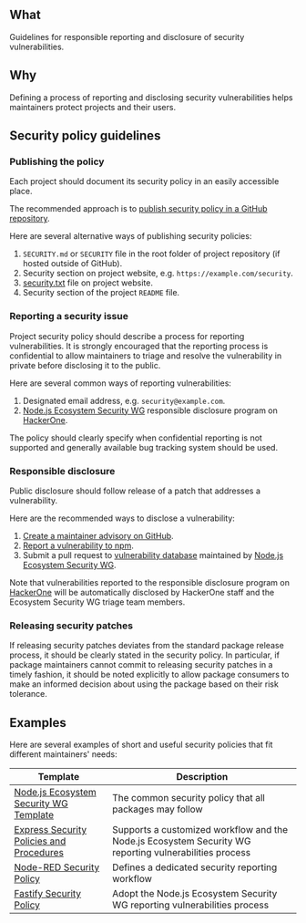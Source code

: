 ## What

Guidelines for responsible reporting and disclosure of security vulnerabilities.

## Why

Defining a process of reporting and disclosing security vulnerabilities helps maintainers protect projects and their users.

## Security policy guidelines

### Publishing the policy

Each project should document its security policy in an easily accessible place.

The recommended approach is to [publish security policy in a GitHub repository](https://help.github.com/en/github/managing-security-vulnerabilities/adding-a-security-policy-to-your-repository).

Here are several alternative ways of publishing security policies:

1. `SECURITY.md` or `SECURITY` file in the root folder of project repository (if hosted outside of GitHub).
1. Security section on project website, e.g. `https://example.com/security`.
1. [security.txt](https://securitytxt.org/) file on project website.
1. Security section of the project `README` file.

### Reporting a security issue

Project security policy should describe a process for reporting vulnerabilities. It is strongly encouraged that the reporting process is confidential to allow maintainers to triage and resolve the vulnerability in private before disclosing it to the public.

Here are several common ways of reporting vulnerabilities:

1. Designated email address, e.g. `security@example.com`.
1. [Node.js Ecosystem Security WG](https://github.com/nodejs/security-wg) responsible disclosure program on [HackerOne](https://hackerone.com/nodejs-ecosystem).

The policy should clearly specify when confidential reporting is not supported and generally available bug tracking system should be used.

### Responsible disclosure

Public disclosure should follow release of a patch that addresses a vulnerability.

Here are the recommended ways to disclose a vulnerability:

1. [Create a maintainer advisory on GitHub](https://help.github.com/en/github/managing-security-vulnerabilities/creating-a-maintainer-security-advisory).
1. [Report a vulnerability to npm](https://www.npmjs.com/advisories/report).
1. Submit a pull request to [vulnerability database](https://github.com/nodejs/security-wg/blob/master/processes/vuln_db.md) maintained by [Node.js Ecosystem Security WG](https://github.com/nodejs/security-wg).

Note that vulnerabilities reported to the responsible disclosure program on [HackerOne](https://hackerone.com/nodejs-ecosystem) will be automatically disclosed by HackerOne staff and the Ecosystem Security WG triage team members.

### Releasing security patches

If releasing security patches deviates from the standard package release process, it should be clearly stated in the security policy. In particular, if package maintainers cannot commit to releasing security patches in a timely fashion, it should be noted explicitly to allow package consumers to make an informed decision about using the package based on their risk tolerance.

## Examples

Here are several examples of short and useful security policies that fit different maintainers' needs:

| Template | Description |
| -------- | ----------- |
| [Node.js Ecosystem Security WG Template](https://github.com/nodejs/security-wg/blob/master/processes/responsible_disclosure_template.md) | The common security policy that all packages may follow |
| [Express Security Policies and Procedures](https://github.com/expressjs/express/security/policy) | Supports a customized workflow and the Node.js Ecosystem Security WG reporting vulnerabilities process |
| [Node-RED Security Policy](https://github.com/node-red/node-red/security/policy) | Defines a dedicated security reporting workflow |
| [Fastify Security Policy](https://github.com/fastify/fastify/blob/master/SECURITY.md) | Adopt the Node.js Ecosystem Security WG reporting vulnerabilities process |

